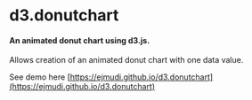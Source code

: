 # d3.donutchart

#### An animated donut chart using d3.js.

Allows creation of an animated donut chart with one data value.

See demo here [https://ejmudi.github.io/d3.donutchart](https://ejmudi.github.io/d3.donutchart)
